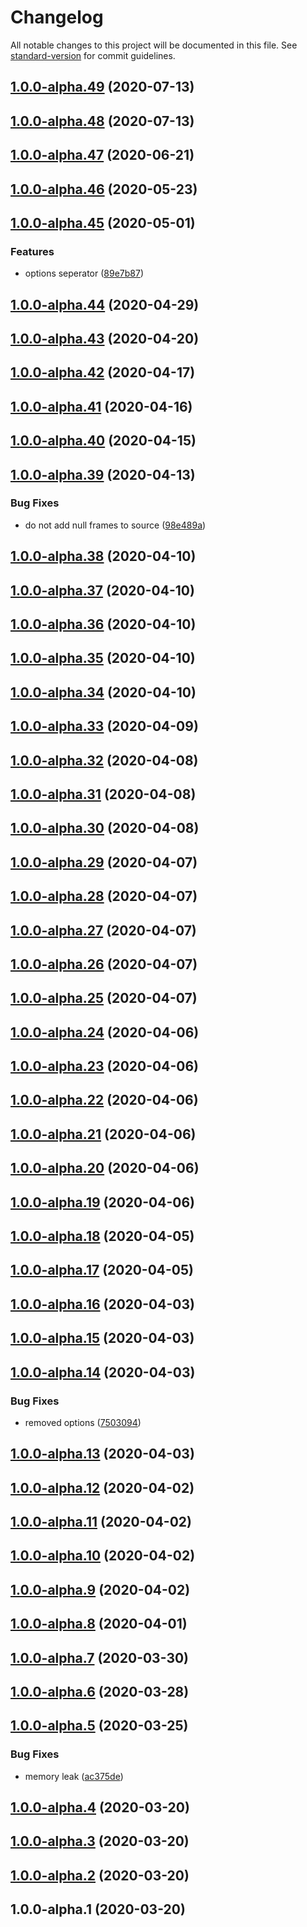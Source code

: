 # Changelog

All notable changes to this project will be documented in this file. See [standard-version](https://github.com/conventional-changelog/standard-version) for commit guidelines.

## [1.0.0-alpha.49](https://git.mvdw-software.com/Maximvdw/openhps-testsuite/compare/v1.0.0-alpha.48...v1.0.0-alpha.49) (2020-07-13)

## [1.0.0-alpha.48](https://git.mvdw-software.com/Maximvdw/openhps-testsuite/compare/v1.0.0-alpha.47...v1.0.0-alpha.48) (2020-07-13)

## [1.0.0-alpha.47](https://git.mvdw-software.com/Maximvdw/openhps-testsuite/compare/v1.0.0-alpha.46...v1.0.0-alpha.47) (2020-06-21)

## [1.0.0-alpha.46](https://git.mvdw-software.com/Maximvdw/openhps-testsuite/compare/v1.0.0-alpha.45...v1.0.0-alpha.46) (2020-05-23)

## [1.0.0-alpha.45](https://git.mvdw-software.com/Maximvdw/openhps-testsuite/compare/v1.0.0-alpha.44...v1.0.0-alpha.45) (2020-05-01)


### Features

* options seperator ([89e7b87](https://git.mvdw-software.com/Maximvdw/openhps-testsuite/commit/89e7b876702607aae4385968668faac1f058f014))

## [1.0.0-alpha.44](https://git.mvdw-software.com/Maximvdw/openhps-testsuite/compare/v1.0.0-alpha.43...v1.0.0-alpha.44) (2020-04-29)

## [1.0.0-alpha.43](https://git.mvdw-software.com/Maximvdw/openhps-testsuite/compare/v1.0.0-alpha.42...v1.0.0-alpha.43) (2020-04-20)

## [1.0.0-alpha.42](https://git.mvdw-software.com/Maximvdw/openhps-testsuite/compare/v1.0.0-alpha.41...v1.0.0-alpha.42) (2020-04-17)

## [1.0.0-alpha.41](https://git.mvdw-software.com/Maximvdw/openhps-testsuite/compare/v1.0.0-alpha.40...v1.0.0-alpha.41) (2020-04-16)

## [1.0.0-alpha.40](https://git.mvdw-software.com/Maximvdw/openhps-testsuite/compare/v1.0.0-alpha.39...v1.0.0-alpha.40) (2020-04-15)

## [1.0.0-alpha.39](https://git.mvdw-software.com/Maximvdw/openhps-testsuite/compare/v1.0.0-alpha.38...v1.0.0-alpha.39) (2020-04-13)


### Bug Fixes

* do not add null frames to source ([98e489a](https://git.mvdw-software.com/Maximvdw/openhps-testsuite/commit/98e489a58d91aff127c73af1619aee9e7c0173e3))

## [1.0.0-alpha.38](https://git.mvdw-software.com/Maximvdw/openhps-testsuite/compare/v1.0.0-alpha.37...v1.0.0-alpha.38) (2020-04-10)

## [1.0.0-alpha.37](https://git.mvdw-software.com/Maximvdw/openhps-testsuite/compare/v1.0.0-alpha.36...v1.0.0-alpha.37) (2020-04-10)

## [1.0.0-alpha.36](https://git.mvdw-software.com/Maximvdw/openhps-testsuite/compare/v1.0.0-alpha.35...v1.0.0-alpha.36) (2020-04-10)

## [1.0.0-alpha.35](https://git.mvdw-software.com/Maximvdw/openhps-testsuite/compare/v1.0.0-alpha.34...v1.0.0-alpha.35) (2020-04-10)

## [1.0.0-alpha.34](https://git.mvdw-software.com/Maximvdw/openhps-testsuite/compare/v1.0.0-alpha.33...v1.0.0-alpha.34) (2020-04-10)

## [1.0.0-alpha.33](https://git.mvdw-software.com/Maximvdw/openhps-testsuite/compare/v1.0.0-alpha.32...v1.0.0-alpha.33) (2020-04-09)

## [1.0.0-alpha.32](https://git.mvdw-software.com/Maximvdw/openhps-testsuite/compare/v1.0.0-alpha.31...v1.0.0-alpha.32) (2020-04-08)

## [1.0.0-alpha.31](https://git.mvdw-software.com/Maximvdw/openhps-testsuite/compare/v1.0.0-alpha.30...v1.0.0-alpha.31) (2020-04-08)

## [1.0.0-alpha.30](https://git.mvdw-software.com/Maximvdw/openhps-testsuite/compare/v1.0.0-alpha.29...v1.0.0-alpha.30) (2020-04-08)

## [1.0.0-alpha.29](https://git.mvdw-software.com/Maximvdw/openhps-testsuite/compare/v1.0.0-alpha.28...v1.0.0-alpha.29) (2020-04-07)

## [1.0.0-alpha.28](https://git.mvdw-software.com/Maximvdw/openhps-testsuite/compare/v1.0.0-alpha.27...v1.0.0-alpha.28) (2020-04-07)

## [1.0.0-alpha.27](https://git.mvdw-software.com/Maximvdw/openhps-testsuite/compare/v1.0.0-alpha.26...v1.0.0-alpha.27) (2020-04-07)

## [1.0.0-alpha.26](https://git.mvdw-software.com/Maximvdw/openhps-testsuite/compare/v1.0.0-alpha.25...v1.0.0-alpha.26) (2020-04-07)

## [1.0.0-alpha.25](https://git.mvdw-software.com/Maximvdw/openhps-testsuite/compare/v1.0.0-alpha.24...v1.0.0-alpha.25) (2020-04-07)

## [1.0.0-alpha.24](https://git.mvdw-software.com/Maximvdw/openhps-testsuite/compare/v1.0.0-alpha.23...v1.0.0-alpha.24) (2020-04-06)

## [1.0.0-alpha.23](https://git.mvdw-software.com/Maximvdw/openhps-testsuite/compare/v1.0.0-alpha.22...v1.0.0-alpha.23) (2020-04-06)

## [1.0.0-alpha.22](https://git.mvdw-software.com/Maximvdw/openhps-testsuite/compare/v1.0.0-alpha.21...v1.0.0-alpha.22) (2020-04-06)

## [1.0.0-alpha.21](https://git.mvdw-software.com/Maximvdw/openhps-testsuite/compare/v1.0.0-alpha.20...v1.0.0-alpha.21) (2020-04-06)

## [1.0.0-alpha.20](https://git.mvdw-software.com/Maximvdw/openhps-testsuite/compare/v1.0.0-alpha.19...v1.0.0-alpha.20) (2020-04-06)

## [1.0.0-alpha.19](https://git.mvdw-software.com/Maximvdw/openhps-testsuite/compare/v1.0.0-alpha.18...v1.0.0-alpha.19) (2020-04-06)

## [1.0.0-alpha.18](https://git.mvdw-software.com/Maximvdw/openhps-testsuite/compare/v1.0.0-alpha.17...v1.0.0-alpha.18) (2020-04-05)

## [1.0.0-alpha.17](https://git.mvdw-software.com/Maximvdw/openhps-testsuite/compare/v1.0.0-alpha.16...v1.0.0-alpha.17) (2020-04-05)

## [1.0.0-alpha.16](https://git.mvdw-software.com/Maximvdw/openhps-testsuite/compare/v1.0.0-alpha.15...v1.0.0-alpha.16) (2020-04-03)

## [1.0.0-alpha.15](https://git.mvdw-software.com/Maximvdw/openhps-testsuite/compare/v1.0.0-alpha.14...v1.0.0-alpha.15) (2020-04-03)

## [1.0.0-alpha.14](https://git.mvdw-software.com/Maximvdw/openhps-testsuite/compare/v1.0.0-alpha.13...v1.0.0-alpha.14) (2020-04-03)


### Bug Fixes

* removed options ([7503094](https://git.mvdw-software.com/Maximvdw/openhps-testsuite/commit/75030949c86ac4047039e522d06e87a70477f992))

## [1.0.0-alpha.13](https://git.mvdw-software.com/Maximvdw/openhps-testsuite/compare/v1.0.0-alpha.12...v1.0.0-alpha.13) (2020-04-03)

## [1.0.0-alpha.12](https://git.mvdw-software.com/Maximvdw/openhps-testsuite/compare/v1.0.0-alpha.11...v1.0.0-alpha.12) (2020-04-02)

## [1.0.0-alpha.11](https://git.mvdw-software.com/Maximvdw/openhps-testsuite/compare/v1.0.0-alpha.10...v1.0.0-alpha.11) (2020-04-02)

## [1.0.0-alpha.10](https://git.mvdw-software.com/Maximvdw/openhps-testsuite/compare/v1.0.0-alpha.9...v1.0.0-alpha.10) (2020-04-02)

## [1.0.0-alpha.9](https://git.mvdw-software.com/Maximvdw/openhps-testsuite/compare/v1.0.0-alpha.8...v1.0.0-alpha.9) (2020-04-02)

## [1.0.0-alpha.8](https://git.mvdw-software.com/Maximvdw/openhps-testsuite/compare/v1.0.0-alpha.7...v1.0.0-alpha.8) (2020-04-01)

## [1.0.0-alpha.7](https://git.mvdw-software.com/Maximvdw/openhps-testsuite/compare/v1.0.0-alpha.6...v1.0.0-alpha.7) (2020-03-30)

## [1.0.0-alpha.6](https://git.mvdw-software.com/Maximvdw/openhps-testsuite/compare/v1.0.0-alpha.5...v1.0.0-alpha.6) (2020-03-28)

## [1.0.0-alpha.5](https://git.mvdw-software.com/Maximvdw/openhps-testsuite/compare/v1.0.0-alpha.4...v1.0.0-alpha.5) (2020-03-25)


### Bug Fixes

* memory leak ([ac375de](https://git.mvdw-software.com/Maximvdw/openhps-testsuite/commit/ac375de775f5a7594e378770bf1d7c98b611c6f7))

## [1.0.0-alpha.4](https://git.mvdw-software.com/Maximvdw/openhps-testsuite/compare/v1.0.0-alpha.3...v1.0.0-alpha.4) (2020-03-20)

## [1.0.0-alpha.3](https://git.mvdw-software.com/Maximvdw/openhps-testsuite/compare/v1.0.0-alpha.2...v1.0.0-alpha.3) (2020-03-20)

## [1.0.0-alpha.2](https://git.mvdw-software.com/Maximvdw/openhps-testsuite/compare/v1.0.0-alpha.1...v1.0.0-alpha.2) (2020-03-20)

## 1.0.0-alpha.1 (2020-03-20)
